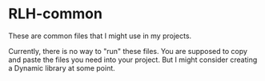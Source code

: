 # RLH-common
These are common files that I might use in my projects.

Currently, there is no way to "run" these files. You are supposed to copy and paste the files you need into your project.
But I might consider creating a Dynamic library at some point.
